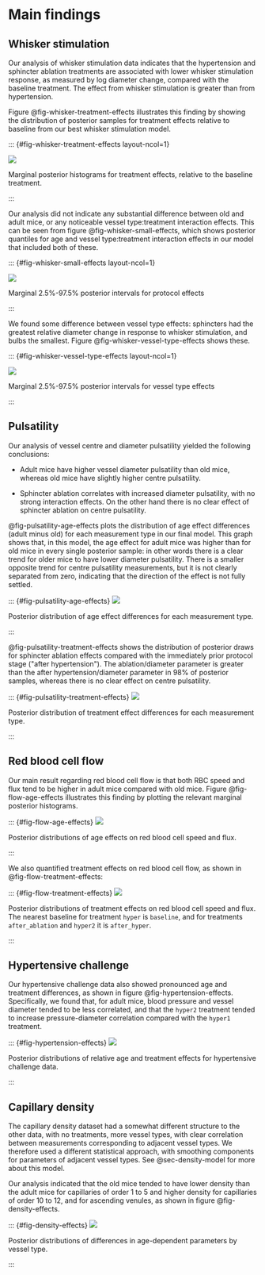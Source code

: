 # Main findings

## Whisker stimulation

Our analysis of whisker stimulation data indicates that the hypertension
and sphincter ablation treatments are associated with lower whisker
stimulation response, as measured by log diameter change, compared with the
baseline treatment. The effect from whisker stimulation is greater than from
hypertension.

Figure @fig-whisker-treatment-effects illustrates this finding by showing the
distribution of posterior samples for treatment effects relative to baseline
from our best whisker stimulation model.

::: {#fig-whisker-treatment-effects layout-ncol=1}

![](../plots/whisker-treatment-effects.png)

Marginal posterior histograms for treatment effects, relative to the baseline
treatment. 

:::

Our analysis did not indicate any substantial difference between old and adult
mice, or any noticeable vessel type:treatment interaction effects. This can be
seen from figure @fig-whisker-small-effects, which shows posterior quantiles
for age and vessel type:treatment interaction effects in our model that included
both of these.

::: {#fig-whisker-small-effects layout-ncol=1}

![](../plots/whisker-protocol-effects.png)

Marginal 2.5%-97.5% posterior intervals for protocol effects

:::

We found some difference between vessel type effects: sphincters had the
greatest relative diameter change in response to whisker stimulation, and bulbs
the smallest. Figure @fig-whisker-vessel-type-effects shows these.

::: {#fig-whisker-vessel-type-effects layout-ncol=1}

![](../plots/whisker-vessel-type-effects.png)

Marginal 2.5%-97.5% posterior intervals for vessel type effects

:::

## Pulsatility

Our analysis of vessel centre and diameter pulsatility yielded the following
conclusions:

- Adult mice have higher vessel diameter pulsatility than old mice, whereas old
mice have slightly higher centre pulsatility.

- Sphincter ablation correlates with increased diameter pulsatility, with
no strong interaction effects. On the other hand there is no clear effect of
sphincter ablation on centre pulsatility.

@fig-pulsatility-age-effects plots the distribution of age effect differences
(adult minus old) for each measurement type in our final model. This graph shows
that, in this model, the age effect for adult mice was higher than for old mice
in every single posterior sample: in other words there is a clear trend for
older mice to have lower diameter pulsatility. There is a smaller opposite trend
for centre pulsatility measurements, but it is not clearly separated from zero,
indicating that the direction of the effect is not fully settled.

::: {#fig-pulsatility-age-effects}
![](../plots/pulsatility-age-effects.png)

Posterior distribution of age effect differences for each measurement type.

:::

@fig-pulsatility-treatment-effects shows the distribution of posterior draws for
sphincter ablation effects compared with the immediately prior protocol stage
("after hypertension"). The ablation/diameter parameter is greater than the
after hypertension/diameter parameter in 98% of posterior samples, whereas there
is no clear effect on centre pulsatility.

::: {#fig-pulsatility-treatment-effects}
![](../plots/pulsatility-treatment-effects.png)

Posterior distribution of treatment effect differences for each measurement type.

:::

## Red blood cell flow

Our main result regarding red blood cell flow is that both RBC speed
and flux tend to be higher in adult mice compared with old mice. Figure
@fig-flow-age-effects illustrates this finding by plotting the relevant marginal
posterior histograms.

::: {#fig-flow-age-effects}
![](../plots/flow-age-effects.png)

Posterior distributions of age effects on red blood cell speed and flux.

:::

We also quantified treatment effects on red blood cell flow, as shown in
@fig-flow-treatment-effects:

::: {#fig-flow-treatment-effects}
![](../plots/flow-treatment-effects.png)

Posterior distributions of treatment effects on red blood cell speed and flux.
The nearest baseline for treatment `hyper` is `baseline`, and for treatments
`after_ablation` and `hyper2` it is `after_hyper`.

:::

## Hypertensive challenge

Our hypertensive challenge data also showed pronounced age and treatment
differences, as shown in figure @fig-hypertension-effects. Specifically, we
found that, for adult mice, blood pressure and vessel diameter tended to be less
correlated, and that the `hyper2` treatment tended to increase pressure-diameter
correlation compared with the `hyper1` treatment.

::: {#fig-hypertension-effects}
![](../plots/hypertension-age-and-treatment.png)

Posterior distributions of relative age and treatment effects for hypertensive
challenge data.

:::

## Capillary density

The capillary density dataset had a somewhat different structure to the other
data, with no treatments, more vessel types, with clear correlation between
measurements corresponding to adjacent vessel types. We therefore used a
different statistical approach, with smoothing components for parameters of
adjacent vessel types. See @sec-density-model for more about this model.

Our analysis indicated that the old mice tended to have lower density
than the adult mice for capillaries of order 1 to 5 and higher density for
capillaries of order 10 to 12, and for ascending venules, as shown in figure
@fig-density-effects.

::: {#fig-density-effects}
![](../plots/density-effects.png)

Posterior distributions of differences in age-dependent parameters by vessel
type.

:::


